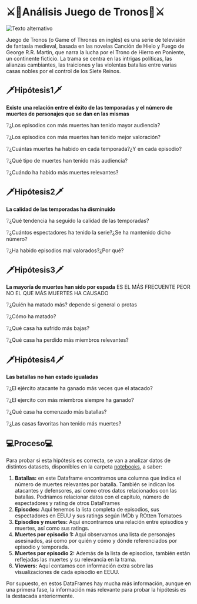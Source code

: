 # ⚔👑**Análisis Juego de Tronos**👑⚔

![Texto alternativo](https://m.media-amazon.com/images/I/519IvvdDEUL._AC_UF894,1000_QL80_.jpg)

Juego de Tronos (o Game of Thrones en inglés) es una serie de televisión de fantasía medieval, basada en las novelas Canción de Hielo y Fuego de George R.R. Martin, que narra la lucha por el Trono de Hierro en Poniente, un continente ficticio. La trama se centra en las intrigas políticas, las alianzas cambiantes, las traiciones y las violentas batallas entre varias casas nobles por el control de los Siete Reinos. 

## 🗡Hipótesis1🗡 

**Existe una relación entre el éxito de las temporadas y el número de muertes de personajes que se dan en las mismas**

❔¿Los episodios con más muertes han tenido mayor audiencia?

❔¿Los episodios con más muertes han tenido mejor valoración?

❔¿Cuántas muertes ha habido en cada temporada?¿Y en cada episodio?

❔¿Qué tipo de muertes han tenido más audiencia?

❔¿Cuándo ha habido más muertes relevantes?


## 🗡Hipótesis2🗡
**La calidad de las temporadas ha disminuido**

❔¿Qué tendencia ha seguido la calidad de las temporadas?

❔¿Cuántos espectadores ha tenido la serie?¿Se ha mantenido dicho número?

❔¿Ha habido episodios mal valorados?¿Por qué?


## 🗡Hipótesis3🗡
**La mayoría de muertes han sido por espada**  ES EL MÁS FRECUENTE PEOR NO EL QUE MÁS MUERTES HA CAUSADO

❔¿Quién ha matado más? depende si general o protas

❔¿Cómo ha matado?

❔¿Qué casa ha sufrido más bajas?

❔¿Qué casa ha perdido más miembros relevantes?


## 🗡Hipótesis4🗡

**Las batallas no han estado igualadas**

❔¿El ejército atacante ha ganado más veces que el atacado?​

❔¿El ejercito con más miembros siempre ha ganado?

❔¿Qué casa ha comenzado más batallas?

❔¿Las casas favoritas han tenido más muertes?


## 💻Proceso💻

Para probar si esta hipótesis es correcta, se van a analizar datos de distintos datasets, disponibles en la carpeta [notebooks](https://github.com/NereaLdA/EDA-Game_of_Thrones_/tree/main/notebooks), a saber:

  1. **Batallas:** en este Dataframe encontramos una columna que indica el número de muertes relevantes por batalla. También se indican los atacantes y defensores, así como otros datos relacionados con las batallas. Podríamos relacionar datos con el capítulo, número de espectadores y rating de otros DataFrames
  2. **Episodes:** Aquí tenemos la lista completa de episodios, sus espectadores en EEUU y sus ratings según IMDb y ROtten Tomatoes
  3. **Episodios y muertes:** Aquí encontramos una relación entre episodios y muertes, así como sus ratings.
  4. **Muertes por episodio 1:** Aquí observamos una lista de personajes asesinados, así como por quién y cómo y dónde referenciados por episodio y temporada.
  5. **Muertes por episodio 2:** Además de la lista de episodios, también están reflejadas las muertes y su relevancia en la trama.
  6. **Viewers:** Aquí contamos con información extra sobre las visualizaciones de cada episodio en EEUU.

Por supuesto, en estos DataFrames hay mucha más información, aunque en una primera fase, la información más relevante para probar la hipótesis es la destacada anteriormente.
